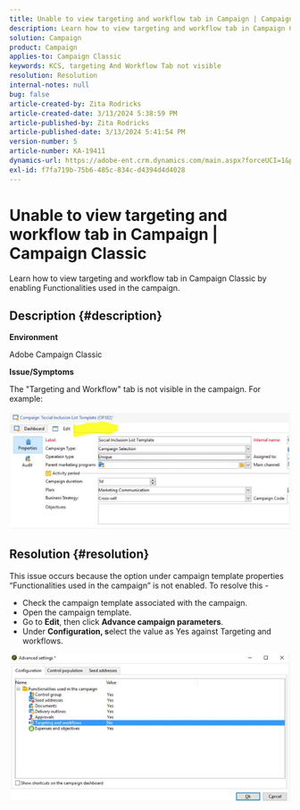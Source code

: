 ```yaml
---
title: Unable to view targeting and workflow tab in Campaign | Campaign Classic
description: Learn how to view targeting and workflow tab in Campaign Classic
solution: Campaign
product: Campaign
applies-to: Campaign Classic
keywords: KCS, targeting And Workflow Tab not visible
resolution: Resolution
internal-notes: null
bug: false
article-created-by: Zita Rodricks
article-created-date: 3/13/2024 5:38:59 PM
article-published-by: Zita Rodricks
article-published-date: 3/13/2024 5:41:54 PM
version-number: 5
article-number: KA-19411
dynamics-url: https://adobe-ent.crm.dynamics.com/main.aspx?forceUCI=1&pagetype=entityrecord&etn=knowledgearticle&id=4f849390-60e1-ee11-904c-0022480a227c
exl-id: f7fa719b-75b6-485c-834c-d4394d4d4028
---
```

# Unable to view targeting and workflow tab in Campaign | Campaign Classic


Learn how to view targeting and workflow tab in Campaign Classic by enabling Functionalities used in the campaign.

## Description {#description}


<b>Environment</b>

Adobe Campaign Classic

<b>Issue/Symptoms</b>

The "Targeting and Workflow" tab is not visible in the campaign. For example:
<br><br>![](assets/___50849390-60e1-ee11-904c-0022480a227c___.png)<br>

## Resolution {#resolution}


This issue occurs because the option under campaign template properties “Functionalities used in the campaign” is not enabled. To resolve this -

- Check the campaign template associated with the campaign.
- Open the campaign template.
- Go to <b>Edit</b>, then click <b>Advance campaign parameters</b>.
- Under <b>Configuration, s</b>elect the value as Yes against Targeting and workflows.


![](assets/f184a935-4ace-ec11-a7b5-00224809c196.png)

